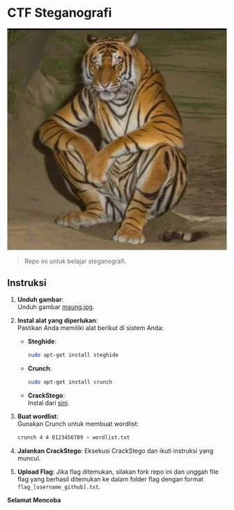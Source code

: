 # CTF Steganografi

![](https://github.com/fixploit03/CTF_STEGANOGRAFI/blob/main/maung.jpg)

> Repo ini untuk belajar steganografi.

## Instruksi

1. **Unduh gambar**:  
   Unduh gambar [maung.jpg](https://github.com/fixploit03/CTF_STEGANOGRAFI/blob/main/maung.jpg).

2. **Instal alat yang diperlukan**:  
   Pastikan Anda memiliki alat berikut di sistem Anda:
   - **Steghide**:  
     ```bash
     sudo apt-get install steghide
     ```
   - **Crunch**:  
     ```bash
     sudo apt-get install crunch
     ```
   - **CrackStego**:  
     Instal dari [sini](https://github.com/fixploit03/CrackStego).

3. **Buat wordlist**:  
   Gunakan Crunch untuk membuat wordlist:  
   ```bash
   crunch 4 4 0123456789 > wordlist.txt
   ```

4. **Jalankan CrackStego**:
    Eksekusi CrackStego dan ikuti instruksi yang muncul.

5. **Upload Flag**:
    Jika flag ditemukan, silakan fork repo ini dan unggah file flag yang berhasil ditemukan ke dalam folder flag dengan format `flag_[username_github].txt`.

**Selamat Mencoba**
